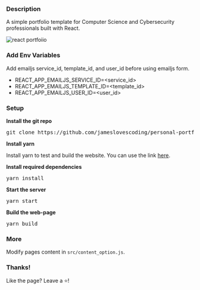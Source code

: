 ### Description

A simple portfolio template for Computer Science and Cybersecurity professionals built with React.

![react portfoiio](src/assets/images/page.gif)

### Add Env Variables

Add emailjs service_id, template_id, and user_id before using emailjs form.

- REACT_APP_EMAILJS_SERVICE_ID=<service_id>
- REACT_APP_EMAILJS_TEMPLATE_ID=<template_id>
- REACT_APP_EMAILJS_USER_ID=<user_id>

### Setup

**Install the git repo**

<pre>git clone https://github.com/jameslovescoding/personal-portfolio-website</pre>

**Install yarn**

Install yarn to test and build the website. You can use the link [here](https://classic.yarnpkg.com/lang/en/docs/install/#windows-stable).

**Install required dependencies**

<pre>yarn install</pre>

**Start the server**

<pre>yarn start</pre>

**Build the web-page**

<pre>yarn build</pre>

### More

Modify pages content in  `src/content_option.js`.

### Thanks!

Like the page? Leave a ⭐!
